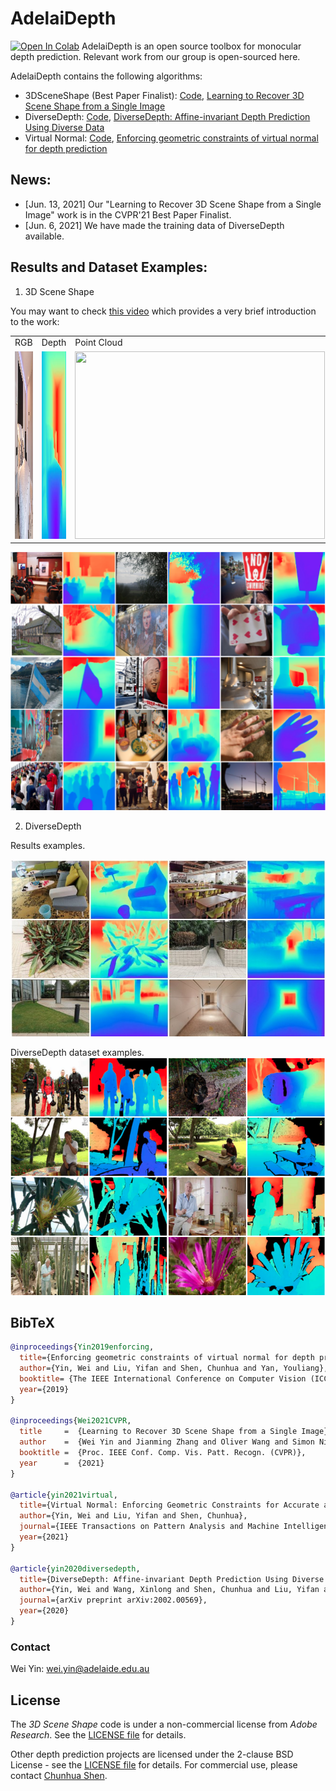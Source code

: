 # AdelaiDepth
[![Open In Colab](https://colab.research.google.com/assets/colab-badge.svg)](https://colab.research.google.com/drive/1rDLZBtiUgsFJrrL-xOgTVWxj6PMK9swq?usp=sharing)
AdelaiDepth is an open source toolbox for monocular depth prediction. Relevant work from our group is open-sourced here.

AdelaiDepth contains the following algorithms:
* 3DSceneShape (Best Paper Finalist): [Code](https://github.com/aim-uofa/AdelaiDepth/tree/main/LeReS), [Learning to Recover 3D Scene Shape from a Single Image](https://arxiv.org/abs/2012.09365)
* DiverseDepth: [Code](https://github.com/YvanYin/DiverseDepth), [DiverseDepth: Affine-invariant Depth Prediction Using Diverse Data](https://arxiv.org/abs/2002.00569)
* Virtual Normal: [Code](https://github.com/YvanYin/VNL_Monocular_Depth_Prediction),  [Enforcing geometric constraints of virtual normal for depth prediction](https://arxiv.org/abs/1907.12209)


## News:
* [Jun. 13, 2021] Our "Learning to Recover 3D Scene Shape from a Single Image" work is in the CVPR'21 Best Paper Finalist.
* [Jun. 6, 2021] We have made the training data of DiverseDepth available.

## Results and Dataset Examples:
1. 3D Scene Shape
  
 You may want to check [this video](http://www.youtube.com/watch?v=UuT5_GK_TWk) which provides a very brief introduction to the work:

<table>
  <tr>
    <td>RGB</td>
     <td>Depth</td>
     <td>Point Cloud</td>
  </tr>
  <tr>
    <td><img src="examples/2-rgb.jpg" width=400 height=300></td>  
    <td><img src="examples/2.jpg" width=400 height=300></td>
    <td><img src="examples/2.gif" width=400 height=300></td>
  </tr>
 </table>

 ![Depth](./examples/depth.png)

2. DiverseDepth

Results examples.

![Depth](./examples/diverse_depth.jpg)

DiverseDepth dataset examples.
![DiverseDepth dataset](./examples/diversedepth_dataset_examples.png)

## BibTeX

```BibTeX
@inproceedings{Yin2019enforcing,
  title={Enforcing geometric constraints of virtual normal for depth prediction},
  author={Yin, Wei and Liu, Yifan and Shen, Chunhua and Yan, Youliang},
  booktitle= {The IEEE International Conference on Computer Vision (ICCV)},
  year={2019}
}

@inproceedings{Wei2021CVPR,
  title     =  {Learning to Recover 3D Scene Shape from a Single Image},
  author    =  {Wei Yin and Jianming Zhang and Oliver Wang and Simon Niklaus and Long Mai and Simon Chen and Chunhua Shen},
  booktitle =  {Proc. IEEE Conf. Comp. Vis. Patt. Recogn. (CVPR)},
  year      =  {2021}
}

@article{yin2021virtual,
  title={Virtual Normal: Enforcing Geometric Constraints for Accurate and Robust Depth Prediction},
  author={Yin, Wei and Liu, Yifan and Shen, Chunhua},
  journal={IEEE Transactions on Pattern Analysis and Machine Intelligence (TPAMI)},
  year={2021}
}

@article{yin2020diversedepth,
  title={DiverseDepth: Affine-invariant Depth Prediction Using Diverse Data},
  author={Yin, Wei and Wang, Xinlong and Shen, Chunhua and Liu, Yifan and Tian, Zhi and Xu, Songcen and Sun, Changming and Renyin, Dou},
  journal={arXiv preprint arXiv:2002.00569},
  year={2020}
}
```

### Contact
Wei Yin: wei.yin@adelaide.edu.au


## License

The *3D Scene Shape* code is under a non-commercial license from *Adobe Research*. See the [LICENSE file](LeReS/LICENSE) for details.

Other depth prediction projects are licensed under the 2-clause BSD License - see the [LICENSE file](LICENSE) for details. For commercial use, please contact [Chunhua Shen](https://git.io/shen).
